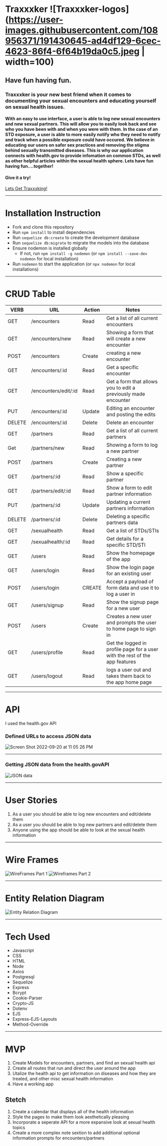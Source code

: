 # Traxxxker ![Traxxxker-logos](https://user-images.githubusercontent.com/108956371/191430645-ad4df129-6cec-4623-86f4-6f64b19da0c5.jpeg | width=100)

## Have fun having fun.
### Traxxxker is your new best friend when it comes to documenting your sexual encounters and educating yourself on sexual health issues. 

#### With an easy to use interface, a user is able to log new sexual encounters and new sexual partners. This will allow you to easily look back and see who you have been with and when you were with them. In the case of an STD exposure, a user is able to more easily notify who they need to notify and track when a possible exposure could have occured. We believe in educating our users on safer sex practices and removing the stigma behind sexually transmitted diseases. This is why our application connects with health.gov to provide infomation on common STDs, as well as other helpful articles within the sexual health sphere. Lets have fun having fun....together!

#### Give it a try!
[Lets Get Traxxxking!](https://traxxxker-joshdewhurst.koyeb.app/)
___
# Installation Instruction
* Fork and clone this repository
* Run `npm install` to install dependencies
* Run `sequelize db:create` to create the development database
* Run `sequelize db:migrate` to migrate the models into the database
* Ensure nodemon is installed globally
    * If not, run `npm install -g nodemon` (or `npm install --save-dev nodemon` for local installation)
* Run `nodemon` to start the application (or `npx nodemon` for local installations)
___

 # CRUD Table
 VERB | URL | Action | Notes
 ----| --- | ------- | -----
 GET | /encounters | Read | Get a list of all current encounters
 GET | /encounters/new | Read | Showing a form that will create a new encounter
 POST | /encounters | Create | creating a new encounter
 GET | /encounters/:id | Read | Get a specific encounter
 GET | /encounters/edit/:id | Read | Get a form that allows you to edit a previously made encounter
 PUT | /encounters/:id | Update | Editing an encounter and posting the edits
 DELETE | /encounters/:id | Delete | Delete an encounter
 GET | /partners | Read | Get a list of all current partners
 Get | /partners/new | Read | Showing a form to log a new partner
 POST | /partners | Create | Creating a new partner 
 GET | /partners/:id | Read | Show a specific partner
 GET | /partners/edit/:id | Read | Show a form to edit partner information
 PUT | /partners/:id | Update | Updating a current partners information
 DELETE | /partners/:id | Delete | Deleting a specific partners data 
 GET | /sexualhealth | Read | Get a list of STDs/STIs
 GET | /sexualhealth/:id | Read | Get details for a specific STD/STI
 GET | /users | Read | Show the homepage of the app
 GET | /users/login | Read | Show the login page for an existing user
 POST | /users/login | CREATE | Accept a payload of form data and use it to log a user in 
 GET | /users/signup | Read | Show the signup page for a new user
 POST | /users | Create | Creates a new user and prompts the user to home page to sign in
 GET | /users/profile | Read | Get the logged in profile page for a user with the rest of the app features
 GET | /users/logout | Read | logs a user out and takes them back to the app home page
 
 ___
 # API 
 I used the health.gov API
 
### Defined URLs to access JSON data
![Screen Shot 2022-09-20 at 11 05 26 PM](https://user-images.githubusercontent.com/108956371/191426890-fa934165-4ab1-4112-9e0d-c9996b44fa8b.png)
___
### Getting JSON data from the health.govAPI
![JSON data](https://user-images.githubusercontent.com/108956371/191426894-07812d26-2ce0-4db0-9490-61576b7e1933.png)

 
 ___
 # User Stories
 
 1. As a user you should be able to log new encounters and edit/delete them 
 2. As a user you should be able to log new partners and edit/delete them 
 3. Anyone using the app should be able to look at the sexual health information
 
 ___
 
 # Wire Frames
 ![WireFrames Part 1](https://user-images.githubusercontent.com/108956371/191425752-3911895b-6edd-43c6-b472-6b3727a7674e.png)
 ![Wireframes Part 2](https://user-images.githubusercontent.com/108956371/191425803-59b15017-cfff-4703-8764-50aafe301429.png)

 
 ___
 
 # Entity Relation Diagram
![Entity Relation Diagram](https://user-images.githubusercontent.com/108956371/191420909-dd157aff-09cb-49aa-986b-a6b42e38e332.png)

___
# Tech Used

* Javascript
* CSS
* HTML
* Node
* Axios
* Postgresql
* Sequelize
* Express
* Bcrypt
* Cookie-Parser
* Crypto-JS
* Dotenv
* EJS
* Express-EJS-Layouts
* Method-Override
___
# MVP 
1. Create Models for encounters, partners, and find an sexual health api
2. Create all routes that run and direct the user around the app
3. Utalize the health api to get information on diseases and how they are treated, and other misc sexual health information
4. Have a working app

## Stetch 
1. Create a calendar that displays all of the health information
2. Style the pages to make them look aesthetically pleasing
3. Incorporate a seperate API for a more expansive look at sexual health topics
4. Create a more complex note sextion to add additional optional information prompts for encounters/partners
 
 
 
